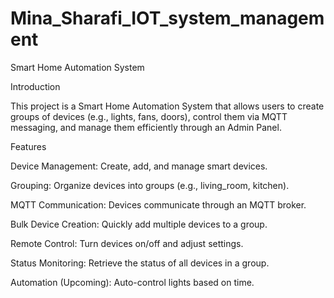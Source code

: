 # Mina_Sharafi_IOT_system_management
Smart Home Automation System

Introduction

This project is a Smart Home Automation System that allows users to create groups of devices (e.g., lights, fans, doors), control them via MQTT messaging, and manage them efficiently through an Admin Panel.

Features

Device Management: Create, add, and manage smart devices.

Grouping: Organize devices into groups (e.g., living_room, kitchen).

MQTT Communication: Devices communicate through an MQTT broker.

Bulk Device Creation: Quickly add multiple devices to a group.

Remote Control: Turn devices on/off and adjust settings.

Status Monitoring: Retrieve the status of all devices in a group.

Automation (Upcoming): Auto-control lights based on time.
